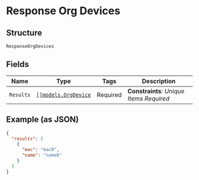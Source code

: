 
# Response Org Devices

## Structure

`ResponseOrgDevices`

## Fields

| Name | Type | Tags | Description |
|  --- | --- | --- | --- |
| `Results` | [`[]models.OrgDevice`](../../doc/models/org-device.md) | Required | **Constraints**: *Unique Items Required* |

## Example (as JSON)

```json
{
  "results": [
    {
      "mac": "mac0",
      "name": "name6"
    }
  ]
}
```

